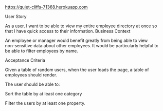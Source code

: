 https://quiet-cliffs-71368.herokuapp.com

User Story

As a user, I want to be able to view my entire employee directory at once so that I have quick access to their information.
Business Context

An employee or manager would benefit greatly from being able to view non-sensitive data about other employees. It would be particularly helpful to be able to filter employees by name.

Acceptance Criteria

Given a table of random users, when the user loads the page, a table of employees should render.

The user should be able to:

Sort the table by at least one category

Filter the users by at least one property.


